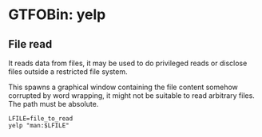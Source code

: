 # GTFOBin: yelp

## File read

It reads data from files, it may be used to do privileged reads or disclose files outside a restricted file system.

This spawns a graphical window containing the file content somehow corrupted by word wrapping, it might not be suitable to read arbitrary files. The path must be absolute.

```
LFILE=file_to_read
yelp "man:$LFILE"
```